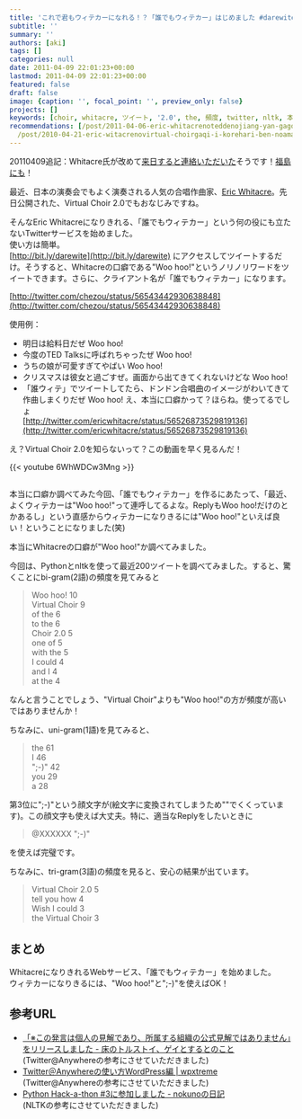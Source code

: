 ```yaml
---
title: 'これで君もウィテカーになれる！？「誰でもウィテカー」はじめました #darewite'
subtitle: ''
summary: ''
authors: [aki]
tags: []
categories: null
date: 2011-04-09 22:01:23+00:00
lastmod: 2011-04-09 22:01:23+00:00
featured: false
draft: false
image: {caption: '', focal_point: '', preview_only: false}
projects: []
keywords: [choir, whitacre, ツイート, '2.0', the, 頻度, twitter, nltk, 本当, 参考]
recommendations: [/post/2011-04-06-eric-whitacrenoteddenojiang-yan-gagong-kai/, /post/2010-03-29-laula-kultani-european-folk-songs-for-mixed-voices-gautinikita/,
  /post/2010-04-21-eric-witacrenovirtual-choirgaqi-i-korehari-ben-noamatiyuademoguang-marubeki/]
---
```

20110409追記：Whitacre氏が改めて[来日すると連絡いただいた](http://twitter.com/hanagoro/status/56563103596412928)そうです！[福島にも](http://twitter.com/hanagoro/status/56563939382804481)！

最近、日本の演奏会でもよく演奏される人気の合唱作曲家、[Eric Whitacre](http://twitter.com/ericwhitacre)。先日公開された、Virtual Choir 2.0でもおなじみですね。

そんなEric Whitacreになりきれる、「誰でもウィテカー」という何の役にも立たないTwitterサービスを始めました。  
使い方は簡単。  
[http://bit.ly/darewite](http://bit.ly/darewite) にアクセスしてツイートするだけ。そうすると、Whitacreの口癖である"Woo hoo!"というノリノリワードをツイートできます。さらに、クライアント名が「誰でもウィテカー」になります。

[http://twitter.com/chezou/status/56543442930638848](http://twitter.com/chezou/status/56543442930638848)

使用例：

- 明日は給料日だぜ Woo hoo!
- 今度のTED Talksに呼ばれちゃったぜ Woo hoo!
- うちの娘が可愛すぎてやばい Woo hoo!
- クリスマスは彼女と過ごすぜ。画面から出てきてくれないけどな Woo hoo!
- 「誰ウィテ」でツイートしてたら、ドンドン合唱曲のイメージがわいてきて作曲しまくりだぜ Woo hoo!
え、本当に口癖かって？ほらね。使ってるでしょ  
[http://twitter.com/ericwhitacre/status/56526873529819136](http://twitter.com/ericwhitacre/status/56526873529819136)

え？Virtual Choir 2.0を知らないって？この動画を早く見るんだ！

{{< youtube 6WhWDCw3Mng >}}

## 

本当に口癖か調べてみた今回、「誰でもウィテカー」を作るにあたって、「最近、よくウィテカーは"Woo hoo!"って連呼してるよな。ReplyもWoo hoo!だけのとかあるし」という直感からウィテカーになりきるには"Woo hoo!"といえば良い！ということになりました(笑)

本当にWhitacreの口癖が"Woo hoo!"か調べてみました。

今回は、Pythonとnltkを使って最近200ツイートを調べてみました。すると、驚くことにbi-gram(2語)の頻度を見てみると

> Woo hoo! 10  
> Virtual Choir 9  
> of the 6  
> to the 6  
> Choir 2.0 5  
> one of 5  
> with the 5  
> I could 4  
> and I 4  
> at the 4

なんと言うことでしょう、"Virtual Choir"よりも"Woo hoo!"の方が頻度が高いではありませんか！

ちなみに、uni-gram(1語)を見てみると、

> the 61  
> I 46  
> ";-)" 42  
> you 29  
> a 28

第3位に";-)"という顔文字が(絵文字に変換されてしまうため""でくくっています)。この顔文字も使えば大丈夫。特に、適当なReplyをしたいときに

> @XXXXXX  ";-)"

を使えば完璧です。

ちなみに、tri-gram(3語)の頻度を見ると、安心の結果が出ています。

> Virtual Choir 2.0 5  
> tell you how 4  
> Wish I could 3  
> the Virtual Choir 3

## まとめ
WhitacreになりきれるWebサービス、「誰でもウィテカー」を始めました。  
ウィテカーになりきるには、"Woo hoo!"と";-)"を使えばOK！
## 参考URL

- [「※この発言は個人の見解であり、所属する組織の公式見解ではありません」をリリースしました - 床のトルストイ、ゲイとするとのこと](http://d.hatena.ne.jp/mirakui/20110220/1298213272)(Twitter@Anywhereの参考にさせていただきました)
- [Twitter＠Anywhereの使い方WordPress編  |  wpxtreme](http://wpxtreme.jp/how-to-use-twitter-at-anywhere-with-wordpress)  
(Twitter@Anywhereの参考にさせていただきました)
- [Python Hack-a-thon #3に参加しました - nokunoの日記](http://d.hatena.ne.jp/nokuno/20100123/1264239192)  
(NLTKの参考にさせていただきました)

